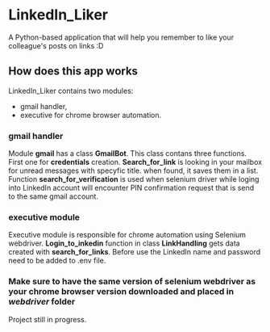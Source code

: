 # LinkedIn_Liker
A Python-based application that will help you remember to like your colleague's posts on links :D

## How does this app works
LinkedIn_Liker contains two modules:
- gmail handler,
- executive for chrome browser automation.

### gmail handler
Module **gmail** has a class **GmailBot**. This class contans three functions. First one for **credentials** creation. **Search_for_link** is looking in your mailbox for unread messages with specyfic title. when found, it saves them in a list. Function **search_for_verification** is used when selenium driver while loging into LinkedIn account will encounter PIN confirmation request that is send to the same gmail account. 

### executive module
Executive module is responsible for chrome automation using Selenium webdriver. **Login_to_inkedin** function in class **LinkHandling** gets data created with **search_for_links**. Before use the LinkedIn name and password need to be added to .env file.

### Make sure to have the same version of selenium webdriver as your chrome browser version downloaded and placed in *webdriver* folder

Project still in progress.
